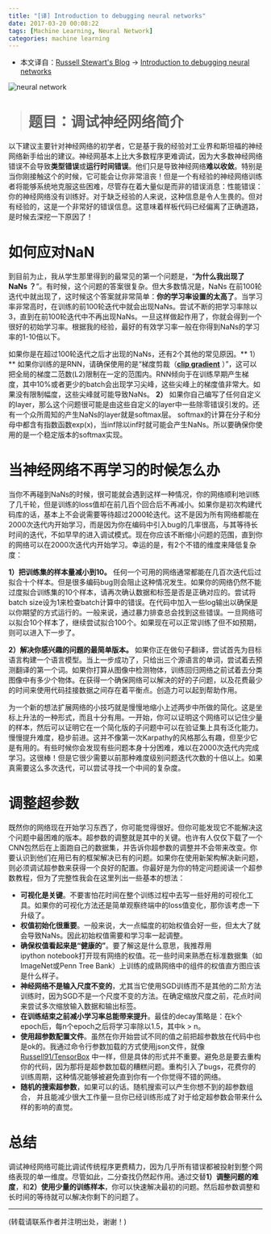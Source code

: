 ```yaml
---
title: "[译] Introduction to debugging neural networks"
date: 2017-03-20 00:08:22
tags: [Machine Learning, Neural Network]
categories: machine learning
---
```


- 本文译自：[Russell Stewart's Blog](http://russellsstewart.com/) -> [Introduction to debugging neural networks](http://russellsstewart.com/blog/0)

![neural network](http://upload-images.jianshu.io/upload_images/145616-1b69d26b7f4bb783.png?imageMogr2/auto-orient/strip%7CimageView2/2/w/1240)

<!--more-->

> # 题目：调试神经网络简介

以下建议主要针对神经网络的初学者，它是基于我的经验对工业界和斯坦福的神经网络新手给出的建议。神经网基本上比大多数程序更难调试，因为大多数神经网络错误不会导致**类型错误**或**运行时间错误**。他们只是导致神经网络**难以收敛**。特别是当你刚接触这个的时候，它可能会让你非常沮丧！但是一个有经验的神经网络训练者将能够系统地克服这些困难，尽管存在着大量似是而非的错误消息：性能错误：你的神经网络没有训练好。对于缺乏经验的人来说，这种信息是令人生畏的。但对有经验的，这是一个非常好的错误信息。这意味着样板代码已经偏离了正确道路，是时候去深挖一下原因了！

# 如何应对NaN

到目前为止，我从学生那里得到的最常见的第一个问题是，“**为什么我出现了 NaNs ？**”。有时候，这个问题的答案很复杂。但大多数情况是，NaNs 在前100轮迭代中就出现了，这时候这个答案就非常简单：**你的学习率设置的太高了**。当学习率非常高时，在训练的前100轮迭代中就会出现NaNs。尝试不断的把学习率除以3，直到在前100轮迭代中不再出现NaNs。一旦这样做起作用了，你就会得到一个很好的初始学习率。根据我的经验，最好的有效学习率一般在你得到NaNs的学习率的1-10倍以下。

如果你是在超过100轮迭代之后才出现的NaNs，还有2个其他的常见原因。** 1）** 如果你训练的是RNN，请确保使用的是“梯度剪裁（[**clip gradient**](https://www.zhihu.com/question/29873016/answer/77647103) ）”，这可以把全局的梯度二范数(L2)限制在一定的范围内。RNN倾向于在训练早期产生梯度，其中10%或者更少的batch会出现学习尖峰，这些尖峰上的梯度值非常大。如果没有限制幅度，这些尖峰就可能导致NaNs。 **2）** 如果你自己编写了任何自定义的layer，那么这个问题很可能是由这些自定义的layer中一些除零错误引发的。还有一个众所周知的产生NaNs的layer就是softmax层。 softmax的计算在分子和分母中都含有指数函数exp(x)，当inf除以inf时就可能会产生NaNs。所以要确保你使用的是一个稳定版本的softmax实现。

# 当神经网络不再学习的时候怎么办

当你不再碰到NaNs的时候，很可能就会遇到这样一种情况，你的网络顺利地训练了几千轮，但是训练的loss值却在前几百个回合后不再减小。如果你是初次构建代码库的话，基本上不会说需要等待超过2000轮迭代。这不是因为所有网络都能在2000次迭代内开始学习，而是因为你在编码中引入bug的几率很高，与其等待长时间的迭代，不如早早的进入调试模式。现在你应该不断缩小问题的范围，直到你的网络可以在2000次迭代内开始学习。幸运的是，有2个不错的维度来降低复杂度：

**1）把训练集的样本量减小到10。** 任何一个可用的网络通常都能在几百次迭代后过拟合十个样本。但是很多编码bug则会阻止这种情况发生。如果你的网络仍然不能过度拟合训练集的10个样本，请再次确认数据和标签是否是正确对应的。尝试将batch size设为1来检查batch计算中的错误。在代码中加入一些log输出以确保是以你期望的方式运行的。一般来说，通过暴力排查总会找到这些错误。一旦网络可以拟合10个样本了，继续尝试拟合100个。如果现在可以正常训练了但不如预期，则可以进入下一步了。

**2）解决你感兴趣的问题的最简单版本。** 如果你正在做句子翻译，尝试首先为目标语言构建一个语言模型。当上一步成功了，只给出三个源语言的单词，尝试着去预测翻译的第一个词。如果你打算从图像中检测物体，训练回归网络之前试着去分类图像中有多少个物体。在获得一个确保网络可以解决的好的子问题，以及花费最少的时间来使用代码挂接数据之间存在着平衡点。创造力可以起到帮助作用。


为一个新的想法扩展网络的小技巧就是慢慢地缩小上述两步中所做的简化。这是坐标上升法的一种形式，而且十分有用。一开始，你可以证明这个网络可以记住少量的样本，然后可以证明它在一个简化版的子问题中可以在验证集上具有泛化能力。慢慢提升难度，稳步前进。这并不像第一次Karpathy的风格那么有趣，但至少它是有用的。有些时候你会发现有些问题本身十分困难，难以在2000次迭代内完成学习。这很棒！但是它很少需要以前那种难度级别问题迭代次数的十倍以上。如果真需要这么多次迭代，可以尝试寻找一个中间的复杂度。

# 调整超参数

既然你的网络现在开始学习东西了，你可能觉得很好。但你可能发现它不能解决这个问题中最困难的版本。超参数的调整就是其中的关键。也许有人仅仅下载了一个CNN包然后在上面跑自己的数据集，并告诉你超参数的调整并不会带来改变。你要认识到他们在用已有的框架解决已有的问题。如果你在使用新架构解决新问题，则必须调试超参数来获得一个良好的配置。你最好是为你的特定问题阅读一个超参数教程，但为了完整性我会在这里列出一些基本的想法：

- **可视化是关键**。不要害怕花时间在整个训练过程中去写一些好用的可视化工具。如果你的可视化方法还是简单观察终端中的loss值变化，那你该考虑一下升级了。
- **权值初始化很重要**。一般来说，大一点幅度的初始权值会好一些，但太大了就会导致NaNs。因此初始权值需要和学习率一起调整。
- **确保权值看起来是“健康的”**。要了解这是什么意思，我推荐用ipython notebook打开现有网络的权值。花一些时间来熟悉在标准数据集（如ImageNet或Penn Tree Bank）上训练的成熟网络中的组件的权值直方图应该是什么样子。
- **神经网络不是输入尺度不变的**，尤其当它使用SGD训练而不是其他的二阶方法训练时，因为SGD不是一个尺度不变的方法。在确定缩放尺度之前，花点时间来尝试多次缩放输入数据和输出标签。
- **在训练结束之前减小学习率总能带来提升**。最佳的decay策略是：在k个epoch后，每n个epoch之后将学习率除以1.5，其中k > n。
- **使用超参数配置文件**。虽然在你开始尝试不同的值之前把超参数放在代码中也是ok的。我通过命令行参数加载的方式使用json文件，就像 [Russell91/TensorBox](https://github.com/Russell91/tensorbox) 中一样，但是具体的形式并不重要。避免总是要去重构你的代码，因为那将是超参数加载的糟糕问题。重构引入了bugs，花费你的训练周期，这种情况能够被避免直到你有一个你觉得不错的网络。
- **随机的搜索超参数**，如果可以的话。随机搜索可以产生你想不到的超参数组合， 并且能减少很大工作量一旦你已经训练形成了对于给定超参数会带来什么样的影响的直觉。

# 总结

调试神经网络可能比调试传统程序更费精力，因为几乎所有错误都被投射到整个网络表现的单一维度。尽管如此，二分查找仍然起作用。通过交替**1）调整问题的难度**，和**2）使用少量的训练样本**，你可以快速解决最初的问题。然后超参数调整和长时间的等待就可以解决你剩下的问题了。

---

(转载请联系作者并注明出处，谢谢！)

